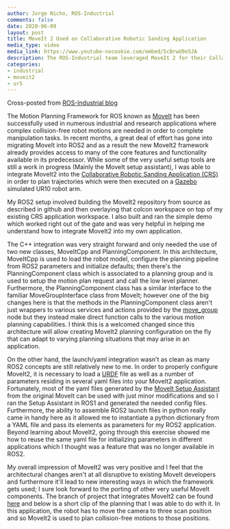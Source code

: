 ```yaml
---
author: Jorge Nicho, ROS-Industrial
comments: false
date: 2020-06-09
layout: post
title: MoveIt 2 Used on Collaborative Robotic Sanding Application
media_type: video
media_link: https://www.youtube-nocookie.com/embed/5cBrwU9o5JA
description: The ROS-Industrial team leveraged MoveIt 2 for their Collaborative Robotic Sanding Application.
categories:
- industrial
- moveit2
- ur5
---
```


Cross-posted from <a href="https://rosindustrial.org/news/2020/4/29/using-moveit2-on-a-industrial-open-source-application" target="_blank">ROS-Industrial blog</a>

The Motion Planning Framework for ROS known as [MoveIt](/) has been successfully used in numerous industrial and research applications where complex collision-free robot motions are needed in order to complete manipulation tasks. In recent months, a great deal of effort has gone into migrating MoveIt into ROS2 and as a result the new MoveIt2 framework already provides access to many of the core features and functionality available in its predecessor. While some of the very useful setup tools are still a work in progress (Mainly the MoveIt setup assistant), I was able to integrate MoveIt2 into the <a href="https://github.com/swri-robotics/collaborative-robotic-sanding" target="_blank">Collaborative Robotic Sanding Application (CRS)</a> in order to plan trajectories which were then executed on a <a href="http://gazebosim.org/" target="_blank">Gazebo</a> simulated UR10 robot arm.

My ROS2 setup involved building the MoveIt2 repository from source as described in github and then overlaying that colcon workspace on top of my existing CRS application workspace. I also built and ran the simple demo which worked right out of the gate and was very helpful in helping me understand how to integrate MoveIt2 into my own application.

The C++ integration was very straight forward and only needed the use of two new classes, MoveItCpp and PlanningComponent. In this architecture, MoveItCpp is used to load the robot model, configure the planning pipeline from ROS2 parameters and initialize defaults; then there's the PlanningComponent class which is associated to a planning group and is used to setup the motion plan request and call the low level planner. Furthermore, the PlanningComponent class has a similar interface to the familiar MoveGroupInterface class from MoveIt; however one of the big changes here is that the methods in the PlanningComponent class aren't just wrappers to various services and actions provided by the [move_group](/documentation/concepts/) node but they instead make direct function calls to the various motion planning capabilities. I think this is a welcomed changed since this architecture will allow creating MoveIt2 planning configuration on the fly that can adapt to varying planning situations that may arise in an application.

On the other hand, the launch/yaml integration wasn't as clean as many ROS2 concepts are still relatively new to me. In order to properly configure MoveIt2, it is necessary to load a <a href="http://wiki.ros.org/urdf" target="_blank">URDF</a> file as well as a number of parameters residing in several yaml files into your MoveIt2 application. Fortunately, most of the yaml files generated by the <a href="https://moveit.github.io/moveit_tutorials/doc/setup_assistant/setup_assistant_tutorial.html" target="_blank">MoveIt Setup Assistant</a> from the original MoveIt can be used with just minor modifications and so I ran the Setup Assistant in ROS1 and generated the needed config files. Furthermore, the ability to assemble ROS2 launch files in python really came in handy here as it allowed me to instantiate a python dictionary from a YAML file and pass its elements as parameters for my ROS2 application. Beyond learning about MoveIt2, going through this exercise showed me how to reuse the same yaml file for initializing parameters in different applications which I thought was a feature that was no longer available in ROS2.

My overall impression of MoveIt2 was very positive and I feel that the architectural changes aren't at all disruptive to existing MoveIt developers and furthermore it'll lead to new interesting ways in which the framework gets used; I sure look forward to the porting of other very useful MoveIt components. The branch of project that integrates MoveIt2 can be found <a href="https://github.com/swri-robotics/collaborative-robotic-sanding/tree/moveit2-integration-test" target="_blank">here</a> and below is a short clip of the planning that I was able to do with it. In this application, the robot has to move the camera to three scan position and so MoveIt2 is used to plan collision-free motions to those positions.
